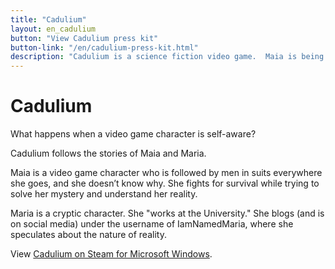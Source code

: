 ```yaml
---
title: "Cadulium"
layout: en_cadulium
button: "View Cadulium press kit"
button-link: "/en/cadulium-press-kit.html"
description: "Cadulium is a science fiction video game.  Maia is being followed, and she doesn't know why."
---
```

# Cadulium

What happens when a video game character is self-aware?

Cadulium follows the stories of Maia and Maria.

Maia is a video game character who is followed by men in suits everywhere she goes, and she doesn’t know why. She fights for survival while trying to solve her mystery and understand her reality.

Maria is a cryptic character. She "works at the University." She blogs (and is on social media) under the username of IamNamedMaria, where she speculates about the nature of reality.

View [Cadulium on Steam for Microsoft Windows](https://store.steampowered.com/app/1762250/Cadulium/).